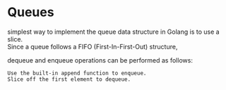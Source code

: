# Queues


simplest way to implement the queue data structure in Golang is to use a slice.  
Since a queue follows a FIFO (First-In-First-Out) structure,  

dequeue and enqueue operations can be performed as follows:  

    Use the built-in append function to enqueue.  
    Slice off the first element to dequeue.  

